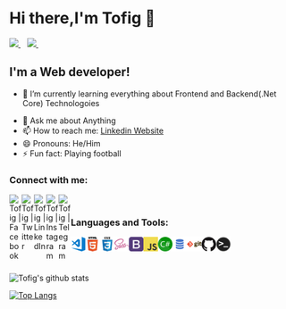 # Hi there,I'm Tofig 👋

<!--[![Twitter Follow](https://img.shields.io/twitter/follow/devTofig?color=1DA1F2&logo=twitter&style=for-the-badge)](https://twitter.com/devTofig)-->
<a href="https://www.linkedin.com/in/tofigamraslanov/">
    <img src="https://img.shields.io/badge/linkedin-%230077B5.svg?&style=for-the-badge&logo=linkedin&logoColor=white" />
</a>&nbsp;&nbsp;
<a href="https://twitter.com/devTofig">
    <img src="https://img.shields.io/badge/Twitter-1DA1F2?style=for-the-badge&logo=twitter&logoColor=white"   />
</a>&nbsp;&nbsp;

## I'm a Web developer!

- 🌱 I’m currently learning everything about Frontend and Backend(.Net Core) Technologoies
<!-- - 👯 I’m looking to collaborate on JS-->
- 💬 Ask me about Anything
- 📫 How to reach me: [Linkedin Website](https://www.linkedin.com/in/tofigamraslanov/)
- 😄 Pronouns: He/Him
- ⚡ Fun fact: Playing football


### Connect with me:

[<img align="left" alt="Tofig | Facebook" width="22px" src="https://cdn.jsdelivr.net/npm/simple-icons@v2/icons/facebook.svg" />][facebook]
[<img align="left" alt="Tofig | Twitter" width="22px" src="https://cdn.jsdelivr.net/npm/simple-icons@v2/icons/twitter.svg" />][twitter]
[<img align="left" alt="Tofig | LinkedIn" width="22px" src="https://cdn.jsdelivr.net/npm/simple-icons@v2/icons/linkedin.svg" />][linkedin]
[<img align="left" alt="Tofig | Instagram" width="22px" src="https://cdn.jsdelivr.net/npm/simple-icons@v2/icons/instagram.svg" />][instagram]
[<img align="left" alt="Tofig | Telegram" width="22px" src="https://cdn.jsdelivr.net/npm/simple-icons@v2/icons/telegram.svg" />][telegram]

<br />

### Languages and Tools:

<img align="left" alt="Visual Studio Code" width="26px" src="https://raw.githubusercontent.com/github/explore/80688e429a7d4ef2fca1e82350fe8e3517d3494d/topics/visual-studio-code/visual-studio-code.png" />
<img align="left" alt="HTML5" width="26px" src="https://raw.githubusercontent.com/github/explore/80688e429a7d4ef2fca1e82350fe8e3517d3494d/topics/html/html.png" />
<img align="left" alt="CSS3" width="26px" src="https://raw.githubusercontent.com/github/explore/80688e429a7d4ef2fca1e82350fe8e3517d3494d/topics/css/css.png" />
<img align="left" alt="Sass" width="26px" src="https://raw.githubusercontent.com/github/explore/80688e429a7d4ef2fca1e82350fe8e3517d3494d/topics/sass/sass.png" />
<img align="left" alt="Bootsrap4" width="26px" src="https://raw.githubusercontent.com/github/explore/80688e429a7d4ef2fca1e82350fe8e3517d3494d/topics/bootstrap/bootstrap.png" />
<img align="left" alt="JavaScript" width="26px" src="https://raw.githubusercontent.com/github/explore/80688e429a7d4ef2fca1e82350fe8e3517d3494d/topics/javascript/javascript.png" />
<img align="left" alt="JavaScript" width="26px" src="https://raw.githubusercontent.com/github/explore/80688e429a7d4ef2fca1e82350fe8e3517d3494d/topics/csharp/csharp.png" />
<img align="left" alt="SQL" width="26px" src="https://raw.githubusercontent.com/github/explore/80688e429a7d4ef2fca1e82350fe8e3517d3494d/topics/sql/sql.png" />
<img align="left" alt="Git" width="26px" src="https://raw.githubusercontent.com/github/explore/80688e429a7d4ef2fca1e82350fe8e3517d3494d/topics/git/git.png" />
<img align="left" alt="GitHub" width="26px" src="https://raw.githubusercontent.com/github/explore/78df643247d429f6cc873026c0622819ad797942/topics/github/github.png" />
<img align="left" alt="Terminal" width="26px" src="https://raw.githubusercontent.com/github/explore/80688e429a7d4ef2fca1e82350fe8e3517d3494d/topics/terminal/terminal.png" />

<!--
[<img align="left" alt="React" width="26px" src="https://raw.githubusercontent.com/github/explore/80688e429a7d4ef2fca1e82350fe8e3517d3494d/topics/react/react.png" />][reactplaylist]
[<img align="left" alt="Node.js" width="26px" src="https://raw.githubusercontent.com/github/explore/80688e429a7d4ef2fca1e82350fe8e3517d3494d/topics/nodejs/nodejs.png" />][webdevplaylist]
[<img align="left" alt="Deno" width="26px" src="https://raw.githubusercontent.com/github/explore/361e2821e2dea67711cde99c9c40ed357061cf27/topics/deno/deno.png" />][webdevplaylist]
[<img align="left" alt="MySQL" width="26px" src="https://raw.githubusercontent.com/github/explore/80688e429a7d4ef2fca1e82350fe8e3517d3494d/topics/mysql/mysql.png" />][webdevplaylist]
[<img align="left" alt="MongoDB" width="26px" src="https://raw.githubusercontent.com/github/explore/80688e429a7d4ef2fca1e82350fe8e3517d3494d/topics/mongodb/mongodb.png" />][webdevplaylist]
-->
 
<br/>
<br/>
<br/>

![Tofig's github stats](https://github-readme-stats.vercel.app/api?username=tofigamraslanov&show_icons=true&hide_border=true&theme=radical)

[![Top Langs](https://github-readme-stats.vercel.app/api/top-langs/?username=tofigamraslanov&theme=radical&show_icons=true&hide_border=true)](https://github.com/tofigamraslanov/github-readme-stats)

 
[facebook]: https://www.facebook.com/profile.php?id=100018219288069
[twitter]: https://twitter.com/devTofig
[instagram]: https://www.instagram.com/t0f1g.049
[linkedin]: https://www.linkedin.com/in/tofigamraslanov 
[telegram]: https://t.me/tofigamraslanov

